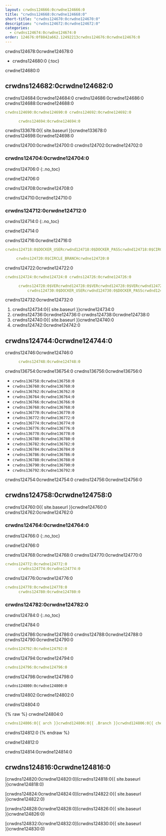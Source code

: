 ```yaml
---
layout: crwdns124666:0crwdne124666:0
title: "crwdns124668:0crwdne124668:0"
short-title: "crwdns124670:0crwdne124670:0"
description: "crwdns124672:0crwdne124672:0"
categories:
  - crwdns124674:0crwdne124674:0
order: 124676:0f8842a662.12492213crwdns124676:0crwdne124676:0
---
```

crwdns124678:0crwdne124678:0

- crwdns124680:0
{:toc}

crwdne124680:0

## crwdns124682:0crwdne124682:0

crwdns124684:0crwdne124684:0 crwdns124686:0crwdne124686:0 crwdns124688:0crwdne124688:0

```yaml
crwdns124690:0crwdne124690:0 crwdns124692:0crwdne124692:0

      crwdns124694:0crwdne124694:0
```

crwdns133678:0{{ site.baseurl }}crwdne133678:0 crwdns124698:0crwdne124698:0

crwdns124700:0crwdne124700:0 crwdns124702:0crwdne124702:0

### crwdns124704:0crwdne124704:0

crwdns124706:0
{:.no_toc}

crwdne124706:0

crwdns124708:0crwdne124708:0

crwdns124710:0crwdne124710:0

### crwdns124712:0crwdne124712:0

crwdns124714:0
{:.no_toc}

crwdne124714:0

crwdns124716:0crwdne124716:0

```yaml
crwdns124718:0$DOCKER_USERcrwdnd124718:0$DOCKER_PASScrwdnd124718:0$CIRCLE_BRANCHcrwdne124718:0

     crwdns124720:0$CIRCLE_BRANCHcrwdne124720:0
```

crwdns124722:0crwdne124722:0

```yaml
crwdns124724:0crwdne124724:0 crwdns124726:0crwdne124726:0

      crwdns124728:0$VERcrwdnd124728:0$VERcrwdnd124728:0$VERcrwdnd124728:0$CIRCLE_BUILD_NUMcrwdnd124728:0$TAGcrwdne124728:0     
          crwdns124730:0$DOCKER_USERcrwdnd124730:0$DOCKER_PASScrwdnd124730:0$TAGcrwdne124730:0
```

crwdns124732:0crwdne124732:0

1. crwdns124734:0{{ site.baseurl }}crwdne124734:0
2. crwdns124736:0crwdne124736:0 crwdns124738:0crwdne124738:0
3. crwdns124740:0{{ site.baseurl }}crwdne124740:0
4. crwdns124742:0crwdne124742:0

## crwdns124744:0crwdne124744:0

crwdns124746:0crwdne124746:0

```yaml
      crwdns124748:0crwdne124748:0
```

crwdns136754:0crwdne136754:0 crwdns136756:0crwdne136756:0

- `crwdns136758:0crwdne136758:0`
- `crwdns136760:0crwdne136760:0`
- `crwdns136762:0crwdne136762:0`
- `crwdns136764:0crwdne136764:0`
- `crwdns136766:0crwdne136766:0`
- `crwdns136768:0crwdne136768:0`
- `crwdns136770:0crwdne136770:0`
- `crwdns136772:0crwdne136772:0`
- `crwdns136774:0crwdne136774:0`
- `crwdns136776:0crwdne136776:0`
- `crwdns136778:0crwdne136778:0`
- `crwdns136780:0crwdne136780:0`
- `crwdns136782:0crwdne136782:0`
- `crwdns136784:0crwdne136784:0`
- `crwdns136786:0crwdne136786:0`
- `crwdns136788:0crwdne136788:0`
- `crwdns136790:0crwdne136790:0`
- `crwdns136792:0crwdne136792:0`

<!---
Consult the [Stable releases](https://download.docker.com/linux/static/stable/x86_64/) or [Edge releases](https://download.docker.com/linux/static/edge/x86_64/) for the full list of supported versions.
--->

crwdns124754:0crwdne124754:0 crwdns124756:0crwdne124756:0

## crwdns124758:0crwdne124758:0

crwdns124760:0{{ site.baseurl }}crwdne124760:0 crwdns124762:0crwdne124762:0

### crwdns124764:0crwdne124764:0

crwdns124766:0
{:.no_toc}

crwdne124766:0

crwdns124768:0crwdne124768:0 crwdns124770:0crwdne124770:0

```yaml
crwdns124772:0crwdne124772:0
      crwdns124774:0crwdne124774:0
```

crwdns124776:0crwdne124776:0

```yaml
crwdns124778:0crwdne124778:0
      crwdns124780:0crwdne124780:0
```

### crwdns124782:0crwdne124782:0

crwdns124784:0
{:.no_toc}

crwdne124784:0

crwdns124786:0crwdne124786:0 crwdns124788:0crwdne124788:0 crwdns124790:0crwdne124790:0

```yaml
crwdns124792:0crwdne124792:0
```

crwdns124794:0crwdne124794:0

```yaml
crwdns124796:0crwdne124796:0
```

crwdns124798:0crwdne124798:0

    crwdns124800:0crwdne124800:0
    

crwdns124802:0crwdne124802:0

crwdns124804:0

{% raw %}
crwdne124804:0

```yaml
crwdns124806:0{{ arch }}crwdnd124806:0{{ .Branch }}crwdnd124806:0{{ checksum "Gemfile.lock" }}crwdnd124806:0{{ arch }}crwdnd124806:0{{ .Branch }}crwdnd124806:0{{ arch }}crwdnd124806:0$CACHE_PATHcrwdnd124806:0$NAMEcrwdnd124806:0$CACHE_PATHcrwdne124806:0 crwdns124808:0$NAMEcrwdnd124808:0$NAMEcrwdnd124808:0$NAMEcrwdnd124808:0$NAMEcrwdnd124808:0$NAMEcrwdnd124808:0$NAMEcrwdne124808:0 crwdns124810:0$CACHE_PATHcrwdnd124810:0$NAMEcrwdnd124810:0{{ arch }}crwdnd124810:0{{ .Branch }}crwdnd124810:0{{ checksum "Gemfile.lock" }}crwdne124810:0
```

crwdns124812:0
{% endraw %}

crwdne124812:0

crwdns124814:0crwdne124814:0

## crwdns124816:0crwdne124816:0

[crwdns124820:0crwdne124820:0](crwdns124818:0{{ site.baseurl }}crwdne124818:0)

[crwdns124824:0crwdne124824:0](crwdns124822:0{{ site.baseurl }}crwdne124822:0)

[crwdns124828:0crwdne124828:0](crwdns124826:0{{ site.baseurl }}crwdne124826:0)

[crwdns124832:0crwdne124832:0](crwdns124830:0{{ site.baseurl }}crwdne124830:0)